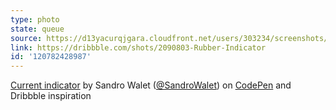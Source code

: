 ```yaml
---
type: photo
state: queue
source: https://d13yacurqjgara.cloudfront.net/users/303234/screenshots/2090803/pageindicator.gif
link: https://dribbble.com/shots/2090803-Rubber-Indicator
id: '120782428987'
---
```

<p data-height="332" data-theme-id="51" data-slug-hash="xGqYMq" data-default-tab="result" data-user="tamashi" class='codepen'><a href='http://codepen.io/tamashi/pen/xGqYMq/'>Current indicator</a> by Sandro Walet (<a href='http://codepen.io/tamashi'>@SandroWalet</a>) on <a href='http://codepen.io'>CodePen</a> and Dribbble inspiration</p>
